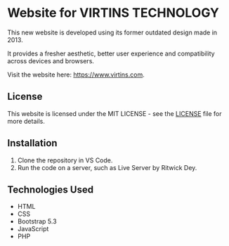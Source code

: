 # Website for VIRTINS TECHNOLOGY

This new website is developed using its former outdated design made in 2013.

It provides a fresher aesthetic, better user experience and compatibility across devices and browsers.

Visit the website here: https://www.virtins.com.

## License

This website is licensed under the MIT LICENSE - see the [LICENSE](https://github.com/wangyuanchi/virtins.com/blob/main/LICENSE.md) file for more details.

## Installation

1. Clone the repository in VS Code.
2. Run the code on a server, such as Live Server by Ritwick Dey.

## Technologies Used

- HTML
- CSS
- Bootstrap 5.3
- JavaScript
- PHP
